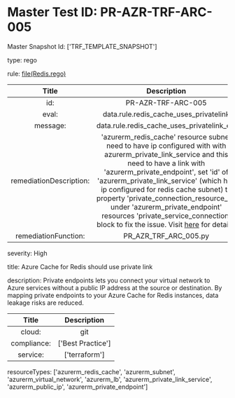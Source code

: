



# Master Test ID: PR-AZR-TRF-ARC-005


Master Snapshot Id: ['TRF_TEMPLATE_SNAPSHOT']

type: rego

rule: [file(Redis.rego)]  
  
  
  
  

|Title|Description|
| :---: | :---: |
|id: |PR-AZR-TRF-ARC-005|
|eval: |data.rule.redis_cache_uses_privatelink|
|message: |data.rule.redis_cache_uses_privatelink_err|
|remediationDescription: |'azurerm_redis_cache' resource subnet need to have ip configured with with azurerm_private_link_service and this need to have a link with 'azurerm_private_endpoint', set 'id' of 'azurerm_private_link_service' (which has ip configured for redis cache subnet) to property 'private_connection_resource_id' under 'azurerm_private_endpoint' resources 'private_service_connection' block to fix the issue. Visit <a href='https://registry.terraform.io/providers/hashicorp/azurerm/latest/docs/resources/private_endpoint#private_connection_resource_id' target='_blank'>here</a> for details.|
|remediationFunction: |PR_AZR_TRF_ARC_005.py|


severity: High

title: Azure Cache for Redis should use private link

description: Private endpoints lets you connect your virtual network to Azure services without a public IP address at the source or destination. By mapping private endpoints to your Azure Cache for Redis instances, data leakage risks are reduced.  
  
  

|Title|Description|
| :---: | :---: |
|cloud: |git|
|compliance: |['Best Practice']|
|service: |['terraform']|


resourceTypes: ['azurerm_redis_cache', 'azurerm_subnet', 'azurerm_virtual_network', 'azurerm_lb', 'azurerm_private_link_service', 'azurerm_public_ip', 'azurerm_private_endpoint']


[file(Redis.rego)]: https://github.com/prancer-io/prancer-compliance-test/tree/master/azure/terraform/Redis.rego
